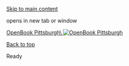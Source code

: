 [Skip to main content](https://www.pittsburghpa.gov/City-Government/City-Controllers-Office/City-Controller-banner/OpenBook-Pittsburgh#main-content)

opens in new tab or window

[OpenBook Pittsburgh\\
![OpenBook Pittsburgh](https://www.pittsburghpa.gov/files/assets/city/v/1/controller/images/open-book.jpg)](https://www.openbookpittsburgh.com/)

[Back to top](https://www.pittsburghpa.gov/City-Government/City-Controllers-Office/City-Controller-banner/OpenBook-Pittsburgh#body-top)

Ready
